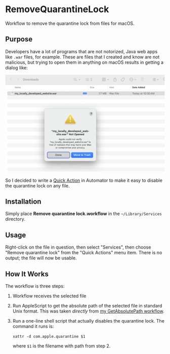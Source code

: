 # RemoveQuarantineLock
Workflow to remove the quarantine lock from files for macOS.
## Purpose
Developers have a lot of programs that are not notorized, Java web apps like `.war` files, for example. These are files that I created and know are not malicious, but trying to open them in anything on macOS results in getting a dialog like:

![Not allowed](https://github.com/tachoknight/RemoveQuarantineLock/blob/main/lock.png)

So I decided to write a [Quick Action](https://support.apple.com/guide/automator/use-quick-action-workflows-aut73234890a/mac) in Automator to make it easy to disable the quarantine lock on any file.

## Installation
Simply place **Remove quarantine lock.workflow** in the `~/Library/Services` directory. 

## Usage
Right-click on the file in question, then select "Services", then choose "Remove quarantine lock" from the "Quick Actions" menu item. There is no output; the file will now be usable.

## How It Works
The workflow is three steps:

1. Workflow receives the selected file
2. Run AppleScript to get the absolute path of the selected file in standard Unix format. This was taken _directly_ from [my GetAbsolutePath workflow](https://github.com/tachoknight/GetAbsolutePath/tree/master).
3. Run a one-line shell script that actually disables the quarantine lock. The command it runs is:

	`xattr -d com.apple.quarantine $1`

	where `$1` is the filename with path from step 2.	

